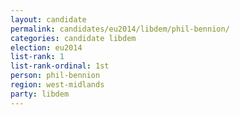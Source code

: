 ```yaml
---
layout: candidate
permalink: candidates/eu2014/libdem/phil-bennion/
categories: candidate libdem
election: eu2014
list-rank: 1
list-rank-ordinal: 1st
person: phil-bennion
region: west-midlands
party: libdem
---
```


